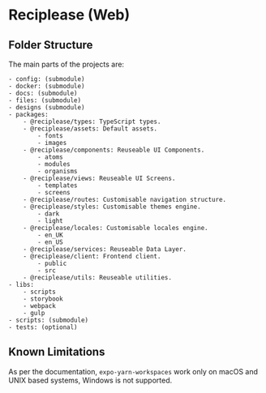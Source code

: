 # Reciplease (Web)

## Folder Structure

The main parts of the projects are:

```
- config: (submodule)
- docker: (submodule)
- docs: (submodule)
- files: (submodule)
- designs (submodule)
- packages:
	- @reciplease/types: TypeScript types.
	- @reciplease/assets: Default assets.
		- fonts
		- images
	- @reciplease/components: Reuseable UI Components.
		- atoms
		- modules
		- organisms
	- @reciplease/views: Reuseable UI Screens.
		- templates
		- screens
	- @reciplease/routes: Customisable navigation structure.
	- @reciplease/styles: Customisable themes engine.
		- dark
		- light
	- @reciplease/locales: Customisable locales engine.
		- en_UK
		- en_US
	- @reciplease/services: Reuseable Data Layer.
	- @reciplease/client: Frontend client.
		- public
		- src
	- @reciplease/utils: Reuseable utilities.
- libs:
	- scripts
	- storybook
	- webpack
	- gulp
- scripts: (submodule)
- tests: (optional)
```

## Known Limitations

As per the documentation, `expo-yarn-workspaces` work only on macOS and UNIX based systems, Windows is not supported.